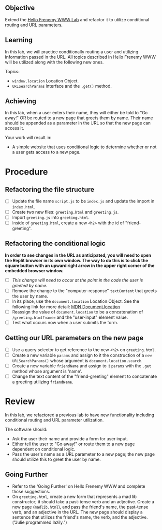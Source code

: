 ## Objective

Extend the [Hello Frenemy WWW Lab](https://online.uprighted.com/lessons/written/hello-frenemy-www) and refactor it to utilize conditional routing and URL parameters.

## Learning

In this lab, we will practice conditionally routing a user and utilizing information passed in the URL. All topics described in Hello Frenemy WWW will be utilized along with the following new ones.

Topics:

- `window.location` Location Object.
- `URLSearchParams` interface and the `.get()` method.

## Achieving

In this lab, when a user enters their name, they will either be told to "Go away!" OR be routed to a new page that greets them by name. Their name should be appended as a parameter in the URL so that the new page can access it.

Your work will result in:

- A simple website that uses conditional logic to determine whether or not a user gets access to a new page.

# Procedure

## Refactoring the file structure

- [ ] Update the file name `script.js` to be `index.js` and update the import in `index.html`.
- [ ] Create two new files: `greeting.html` and `greeting.js`.
- [ ] Import `greeting.js` into `greeting.html`.
- [ ] Inside of `greeting.html`, create a new `<h2>` with the id of "friend-greeting".

## Refactoring the conditional logic

**In order to see changes in the URL as anticipated, you will need to open the Replit browser in its own window. The way to do this is to click the square button with an upward right arrow in the upper right corner of the embedded browser window.**

- [ ] _This change will need to occur at the point in the code the user is greeted by name._
- [ ] Remove the change to the "computer-response" `textContent` that greets the user by name.
- [ ] In its place, use the `document.location` Location Object. See the following link for more detail: [MDN Document.location](https://developer.mozilla.org/en-US/docs/Web/API/Document/location)
- [ ] Reassign the value of `document.location` to be a concatenation of `/greeting.html?name=` and the "user-input" element value.
- [ ] Test what occurs now when a user submits the form.

## Getting our URL parameters on the new page

- [ ] Use a query selector to get reference to the new `<h2>` on `greeting.html`.
- [ ] Create a new variable `params` and assign to it the construction of a `new URLSearchParams()` whose argument is `document.location.search`.
- [ ] Create a new variable `friendName` and assign to it `params` with the `.get` method whose argument is 'name'.
- [ ] Change the text content of the "friend-greeting" element to concatenate a greeting utilizing `friendName`.

# Review

In this lab, we refactored a previous lab to have new functionality including conditional routing and URL parameter utilization.

The software should:

- Ask the user their name and provide a form for user input.
- Either tell the user to "Go away!" or route them to a new page dependent on conditional logic.
- Pass the user's name as a URL parameter to a new page; the new page should utilize this to greet the user by name.

## Going Further

- Refer to the 'Going Further' on Hello Frenemy WWW and complete those suggestions.
- On `greeting.html`, create a new form that represents a mad lib constructor; it should take a past-tense verb and an adjective. Create a new page (`madlib.html`), and pass the friend's name, the past-tense verb, and an adjective in the URL. The new page should display a sentence that utilizes the friend's name, the verb, and the adjective. ("Julie programmed lazily.")
